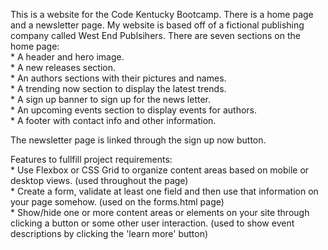 This is a website for the Code Kentucky Bootcamp. There is a home page and a newsletter page. My website is based off of a fictional publishing company called West End Publsihers. There are seven sections on the home page: 
    <br>* A header and hero image.
    <br>* A new releases section. 
    <br>* An authors sections with their pictures and names.
    <br>* A trending now section to display the latest trends. 
    <br>* A sign up banner to sign up for the news letter.
    <br>* An upcoming events section to display events for authors. 
    <br>* A footer with contact info and other information.

The newsletter page is linked through the sign up now button.

Features to fullfill project requirements:
    <br>* Use Flexbox or CSS Grid to organize content areas based on mobile or desktop views. (used throughout the page)
    <br>* Create a form, validate at least one field and then use that information on your page somehow. (used on the forms.html page)
    <br>* Show/hide one or more content areas or elements on your site through clicking a button or some other user interaction. (used to show event descriptions by clicking       the 'learn more' button)
